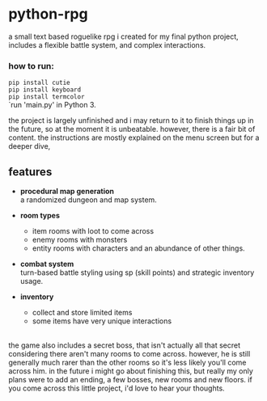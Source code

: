 # python-rpg
a small text based roguelike rpg i created for my final python project, includes a flexible battle system, and complex interactions.

### how to run:
``pip install cutie``
<br/> 
``pip install keyboard``
<br/> 
``pip install termcolor``
<br/> 
`run 'main.py' in Python 3.

the project is largely unfinished and i may return to it to finish things up in the future, so at the moment it is unbeatable.
however, there is a fair bit of content. the instructions are mostly explained on the menu screen but for a deeper dive,


## features

- **procedural map generation**  
  a randomized dungeon and map system.
  
- **room types**  
  - item rooms with loot to come across
  - enemy rooms with monsters
  - entity rooms with characters and an abundance of other things.

- **combat system**  
  turn-based battle styling using sp (skill points) and strategic inventory usage.

- **inventory**  
  - collect and store limited items  
  - some items have very unique interactions
<br/> 
the game also includes a secret boss, that isn't actually all that secret considering there aren't many rooms to come across. however, he is still generally much rarer than the other rooms so it's less likely you'll come across him. in the future i might go about finishing this, but really my only plans were to add an ending, a few bosses, new rooms and new floors. if you come across this little project, i'd love to hear your thoughts.

